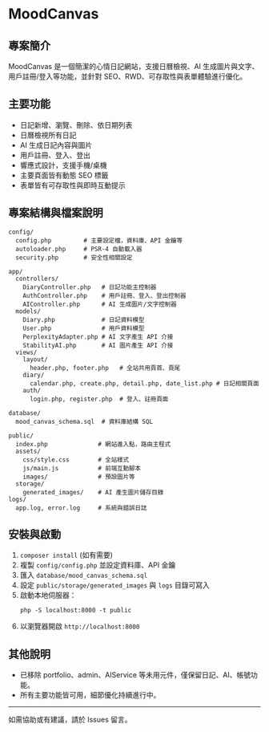 # MoodCanvas

## 專案簡介
MoodCanvas 是一個簡潔的心情日記網站，支援日曆檢視、AI 生成圖片與文字、用戶註冊/登入等功能，並針對 SEO、RWD、可存取性與表單體驗進行優化。

## 主要功能
- 日記新增、瀏覽、刪除、依日期列表
- 日曆檢視所有日記
- AI 生成日記內容與圖片
- 用戶註冊、登入、登出
- 響應式設計，支援手機/桌機
- 主要頁面皆有動態 SEO 標籤
- 表單皆有可存取性與即時互動提示

## 專案結構與檔案說明
```
config/
  config.php         # 主要設定檔，資料庫、API 金鑰等
  autoloader.php     # PSR-4 自動載入器
  security.php       # 安全性相關設定

app/
  controllers/
    DiaryController.php   # 日記功能主控制器
    AuthController.php    # 用戶註冊、登入、登出控制器
    AIController.php      # AI 生成圖片/文字控制器
  models/
    Diary.php             # 日記資料模型
    User.php              # 用戶資料模型
    PerplexityAdapter.php # AI 文字產生 API 介接
    StabilityAI.php       # AI 圖片產生 API 介接
  views/
    layout/
      header.php, footer.php   # 全站共用頁首、頁尾
    diary/
      calendar.php, create.php, detail.php, date_list.php # 日記相關頁面
    auth/
      login.php, register.php  # 登入、註冊頁面

database/
  mood_canvas_schema.sql  # 資料庫結構 SQL

public/
  index.php              # 網站進入點，路由主程式
  assets/
    css/style.css        # 全站樣式
    js/main.js           # 前端互動腳本
    images/              # 預設圖片等
  storage/
    generated_images/    # AI 產生圖片儲存目錄
logs/
  app.log, error.log     # 系統與錯誤日誌
```

## 安裝與啟動
1. `composer install` (如有需要)
2. 複製 `config/config.php` 並設定資料庫、API 金鑰
3. 匯入 `database/mood_canvas_schema.sql`
4. 設定 `public/storage/generated_images` 與 `logs` 目錄可寫入
5. 啟動本地伺服器：
   ```
   php -S localhost:8000 -t public
   ```
6. 以瀏覽器開啟 `http://localhost:8000`

## 其他說明
- 已移除 portfolio、admin、AIService 等未用元件，僅保留日記、AI、帳號功能。
- 所有主要功能皆可用，細節優化持續進行中。

---
如需協助或有建議，請於 Issues 留言。
